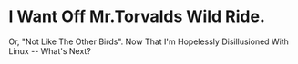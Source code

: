 # I Want Off Mr.Torvalds Wild Ride.


Or, "Not Like The Other Birds". Now That I'm Hopelessly Disillusioned With Linux --  What's Next?

<!--more-->

 


